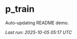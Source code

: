 # p_train

Auto-updating README demo.

<!--START_SECTION:status-->
_Last run: 2025-10-05 05:17 UTC_
<!--END_SECTION:status-->


















































































































































































































































































































































































































































































































































































































































































































































































































































































































































































































































































